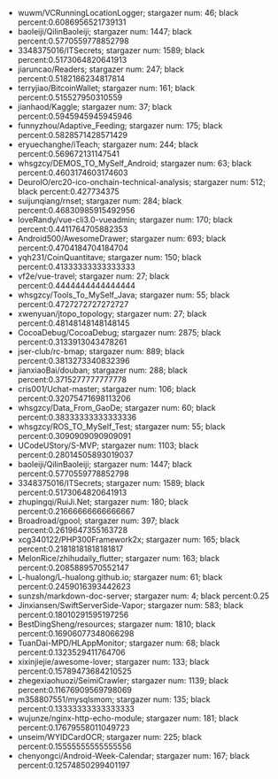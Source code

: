 - wuwm/VCRunningLocationLogger; stargazer num: 46; black percent:0.6086956521739131
- baoleiji/QilinBaoleiji; stargazer num: 1447; black percent:0.5770559778852798
- 3348375016/ITSecrets; stargazer num: 1589; black percent:0.5173064820641913
- jiaruncao/Readers; stargazer num: 247; black percent:0.5182186234817814
- terryjiao/BitcoinWallet; stargazer num: 161; black percent:0.515527950310559
- jianhaod/Kaggle; stargazer num: 37; black percent:0.5945945945945946
- funnyzhou/Adaptive_Feeding; stargazer num: 175; black percent:0.5828571428571429
- eryuechanghe/iTeach; stargazer num: 244; black percent:0.569672131147541
- whsgzcy/DEMOS_TO_MySelf_Android; stargazer num: 63; black percent:0.4603174603174603
- DeuroIO/erc20-ico-onchain-technical-analysis; stargazer num: 512; black percent:0.427734375
- suijunqiang/rnset; stargazer num: 284; black percent:0.46830985915492956
- loveRandy/vue-cli3.0-vueadmin; stargazer num: 170; black percent:0.4411764705882353
- Android500/AwesomeDrawer; stargazer num: 693; black percent:0.4704184704184704
- yqh231/CoinQuantitave; stargazer num: 150; black percent:0.41333333333333333
- vf2e/vue-travel; stargazer num: 27; black percent:0.4444444444444444
- whsgzcy/Tools_To_MySelf_Java; stargazer num: 55; black percent:0.4727272727272727
- xwenyuan/jtopo_topology; stargazer num: 27; black percent:0.48148148148148145
- CocoaDebug/CocoaDebug; stargazer num: 2875; black percent:0.3133913043478261
- jser-club/rc-bmap; stargazer num: 889; black percent:0.3813273340832396
- jianxiaoBai/douban; stargazer num: 288; black percent:0.3715277777777778
- cris001/Uchat-master; stargazer num: 106; black percent:0.32075471698113206
- whsgzcy/Data_From_GaoDe; stargazer num: 60; black percent:0.38333333333333336
- whsgzcy/ROS_TO_MySelf_Test; stargazer num: 55; black percent:0.3090909090909091
- UCodeUStory/S-MVP; stargazer num: 1103; black percent:0.28014505893019037
- baoleiji/QilinBaoleiji; stargazer num: 1447; black percent:0.5770559778852798
- 3348375016/ITSecrets; stargazer num: 1589; black percent:0.5173064820641913
- zhupingqi/RuiJi.Net; stargazer num: 180; black percent:0.21666666666666667
- Broadroad/gpool; stargazer num: 397; black percent:0.2619647355163728
- xcg340122/PHP300Framework2x; stargazer num: 165; black percent:0.21818181818181817
- MelonRice/zhihudaily_flutter; stargazer num: 163; black percent:0.2085889570552147
- L-hualong/L-hualong.github.io; stargazer num: 61; black percent:0.2459016393442623
- sunzsh/markdown-doc-server; stargazer num: 4; black percent:0.25
- Jinxiansen/SwiftServerSide-Vapor; stargazer num: 583; black percent:0.18010291595197256
- BestDingSheng/resources; stargazer num: 1810; black percent:0.16906077348066298
- TuanDai-MPD/HLAppMonitor; stargazer num: 68; black percent:0.1323529411764706
- xixinjiejie/awesome-lover; stargazer num: 133; black percent:0.15789473684210525
- zhegexiaohuozi/SeimiCrawler; stargazer num: 1139; black percent:0.11676909569798069
- m358807551/mysqlsmom; stargazer num: 135; black percent:0.13333333333333333
- wujunze/nginx-http-echo-module; stargazer num: 181; black percent:0.17679558011049723
- unseim/WYIDCardOCR; stargazer num: 225; black percent:0.15555555555555556
- chenyongci/Android-Week-Calendar; stargazer num: 167; black percent:0.12574850299401197
